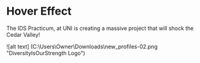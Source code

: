 # Hover Effect
The IDS Practicum, at UNI is creating a massive project that will shock the Cedar Valley!

![alt text] (C:\Users\Owner\Downloads\new_profiles-02.png "DiversityIsOurStrength Logo")
